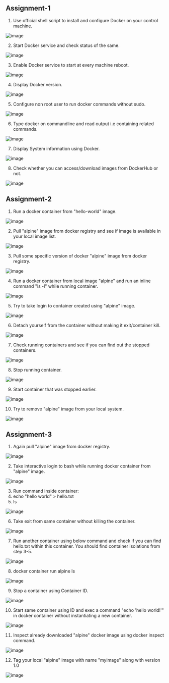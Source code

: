 
Assignment-1
--------------------------
1. Use official shell script to install and configure Docker on your control machine.

![image](images/1.png)

2. Start Docker service and check status of the same.

![image](images/2.png)

3. Enable Docker service to start at every machine reboot.

![image](images/3.png)

4. Display Docker version.

![image](images/4.png)

5. Configure non root user to run docker commands without sudo.

![image](images/5.png)

6. Type docker on commandline and read output i.e containing related commands.

![image](images/6.png)

7. Display System information using Docker.

![image](images/7.png)

8. Check whether you can access/download images from DockerHub or not.

![image](images/8.png)

Assignment-2
--------------------------

1. Run a docker container from "hello-world" image.

![image](images/9.png)

2. Pull "alpine" image from docker registry and see if image is available in your local image list.

![image](images/10.png)

3. Pull some specific version of docker "alpine" image from docker registry.

![image](images/11.png)

4. Run a docker container from local image "alpine" and run an inline command "ls -l" while running container.

![image](images/12.png)

5. Try to take login to container created using "alpine" image.

![image](images/13.png)

6. Detach yourself from the container without making it exit/container kill.

![image](images/14.png)

7. Check running containers and see if you can find out the stopped containers.

![image](images/15.png)

8. Stop running container.

![image](images/16.png)

9. Start container that was stopped earlier.

![image](images/17.png)

10. Try to remove "alpine" image from your local system.

![image](images/18.png)

Assignment-3
--------------------------

1. Again pull "alpine" image from docker registry.

![image](images/19.png)

2. Take interactive login to bash while running docker container from "alpine" image.

![image](images/20.png)

3. Run command inside container:
4. echo "hello world" > hello.txt
5. ls

![image](images/21.png)

6. Take exit from same container without killing the container.

![image](images/22.png)

7. Run another container using below command and check if you can find hello.txt within this container. You should find container isolations from step 3-5.

![image](images/23.png)

8. docker container run alpine ls

![image](images/24.png)

9. Stop a container using Container ID.

![image](images/25.png)

10. Start same container using ID and exec a command "echo 'hello world!'" in docker container without instantiating a new container.

![image](images/26.png)

11. Inspect already downloaded "alpine" docker image using docker inspect command.

![image](images/27.png)

12. Tag your local "alpine" image with name "myimage" along with version 1.0

![image](images/28.png)
